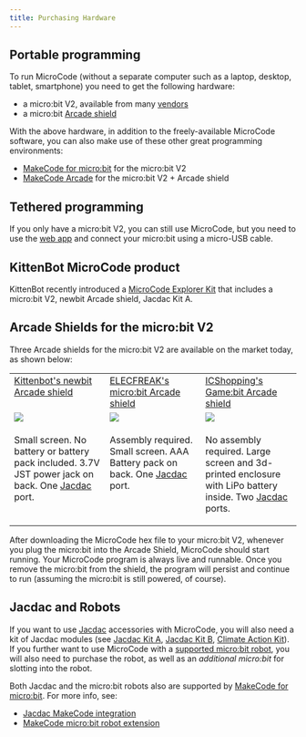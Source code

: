 ```yaml
---
title: Purchasing Hardware
---
```


## Portable programming

To run MicroCode (without a separate computer such as a laptop, desktop, tablet, smartphone) you need to get the following hardware:

-   a micro:bit V2, available from many [vendors](https://microbit.org/buy/)
-   a micro:bit [Arcade shield](#arcade-shields)

With the above hardware, in addition to the freely-available MicroCode software, you can also make use
of these other great programming environments:

-   [MakeCode for micro:bit](https://makecode.microbit.org) for the micro:bit V2
-   [MakeCode Arcade](https://arcade.makecode.com) for the micro:bit V2 + Arcade shield

## Tethered programming

If you only have a micro:bit V2, you can still use MicroCode, but you need to use the [web app](https://microsoft.github.io/microcode/) and connect your micro:bit using a micro-USB cable.

## KittenBot MicroCode product

KittenBot recently introduced a [MicroCode Explorer Kit](https://www.kittenbot.cc/products/kittenbot-microcode-explorer-kit-computer-free-programming) that includes a micro:bit V2, newbit Arcade shield, Jacdac Kit A.

## Arcade Shields for the micro:bit V2

Three Arcade shields for the micro:bit V2 are available on the market today, as shown below:

<table>
<tr valign="top">
<td width="33%" >
<a href="https://www.kittenbot.cc/products/newbit-arcade-shield">
Kittenbot's newbit Arcade shield
</a>
</td><td width="33%" >
<a href="https://shop.elecfreaks.com/products/micro-bit-retro-programming-arcade">
ELECFREAK's micro:bit Arcade shield
</a>
</td>
<td width="33%" >
<a href="https://www.icshop.com.tw/products/368112100137?locale=en">
ICShopping's Game:bit Arcade shield
</a>
</td></tr>
<tr>
<td>
<a alt="Kittenbot's newbit Arcade shield" href="https://www.kittenbot.cc/products/newbit-arcade-shield">
<img src="../assets/newbit-shield.png">
</a>
</td><td>
<a alt="ELECFREAK's micro:bit Retro Arcade shield" href="https://shop.elecfreaks.com/products/micro-bit-retro-programming-arcade">
<img src="../assets/elecfreaks-shield.png">
</a>
</td><td>
<a alt="ICShopping's Game:bit" href="https://www.icshop.com.tw/products/368112100137?locale=en">
<img src="../assets/gamebit-shield.png">
</a>
</td></tr>
<tr valign="top">
<td>

Small screen. No battery or battery pack included. 3.7V JST power jack on back. One <a href="https://aka.ms/jacdac">Jacdac</a> port.

</td>

<td>

Assembly required. Small screen. AAA Battery pack on back. One <a href="https://aka.ms/jacdac">Jacdac</a> port.

</td>
<td>

No assembly required. Large screen and 3d-printed enclosure with LiPo battery inside. Two <a href="https://aka.ms/jacdac">Jacdac</a> ports.

</td>
</tr>

</table>
 After downloading the MicroCode hex file to your micro:bit V2, whenever you plug the micro:bit into the Arcade Shield, MicroCode should start running. Your MicroCode program is always live and runnable. Once you remove the micro:bit from the shield, the program will persist and continue to run (assuming the micro:bit is still powered, of course).

## Jacdac and Robots

If you want to use [Jacdac](./jacdac) accessories with MicroCode, you will also need a kit of Jacdac modules (see [Jacdac Kit A](https://microsoft.github.io/jacdac-docs/devices/kittenbot/jacdacstarterkitawithjacdaptorformicrobitv2v10/), [Jacdac Kit B](https://microsoft.github.io/jacdac-docs/devices/kittenbot/jacdacdeveloperstoolelectronicmodulekitbv10/), [Climate Action Kit](https://microsoft.github.io/jacdac-docs/devices/forward-education/climateactionkitv10/)). If you further want to use MicroCode with a [supported micro:bit robot](./robots-supported.md), you will also need to purchase the robot, as well as an _additional micro:bit_ for slotting into the robot.

Both Jacdac and the micro:bit robots also are supported by [MakeCode for micro:bit](https://makecode.microbit.org). For more info, see:

-   [Jacdac MakeCode integration](https://microsoft.github.io/jacdac-docs/clients/makecode/)
-   [MakeCode micro:bit robot extension](https://makecode.microbit.org/pkg/microsoft/microbit-robot)
